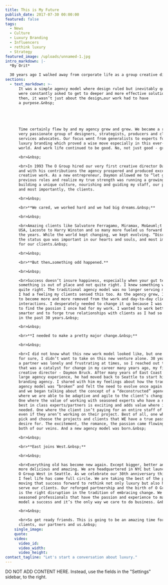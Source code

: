 ```yaml
---
title: This is My Future
publish_date: 2017-07-30 00:00:00
featured: false
tags:
  - News
  - Culture
  - Luxury Branding
  - Influencers
  - rethink luxury
  - Strategy
featured_image: /uploads/unnamed-1.jpg
intro_markdown: |-
  *By Orit*

  30 years ago I walked away from corporate life as a group creative director to become an entrepreneur. Without looking back I rolled up my sleeves and got to work as an independent agency owner.&nbsp;
sections:
  - text_markdown: >-
      It was a simple agency model where design ruled but inevitably questions
      were constantly asked to get to deeper and more effective solutions. Even
      then, it wasn’t just about the design…our work had to have
      a purpose.&nbsp;





      Time certainly flew by and my agency grew and grew. We became a robust and
      very passionate group of designers, strategists, producers and client
      services advocates. Our focus went from generalists to experts focused on
      luxury branding which proved a wise move especially in this ever-changing
      world. And work life continued to be good. No, not just good - great.

      <br>&nbsp;

      <br>In 1993 The O Group hired our very first creative director Daymon Bruck
      and with his contributions the agency prospered and produced exceptional
      creative work. As a new entrepreneur, Daymon allowed me to “let go” of
      previous roles and realize my true strength was running a growing agency,
      building a unique culture, nourishing and guiding my staff, our partners
      and most importantly, the clients.

      <br>&nbsp;

      <br>**We cared, we worked hard and we had big dreams.&nbsp;**

      <br>&nbsp;

      <br>Amazing clients like Salvatore Ferragamo, Miramax, Mo&euml;t Hennessy
      USA, Lacoste to Harry Winston and so many more fueled us forward through
      the years. While the world kept changing, we kept evolving. “Disrupting”
      the status quo was important in our hearts and souls, and most importantly
      for our clients.&nbsp;

      <br>&nbsp;

      <br>**But then…something odd happened.**

      <br>&nbsp;

      <br>Success doesn’t insure happiness, especially when your gut tells you
      something is out of place and not quite right. I knew something was not
      quite right. The traditional agency model was no longer serving me, and
      I had a feeling my clients sensed this too. As the agency grew, I started
      to become more and more removed from the work and day-to-day client
      interactions. I desperately needed to change it up because I was struggling
      to find the passion I once had for my work. I wanted to work better, work
      smarter and to forge true relationships with clients as I had so many times
      in the past 30 years.&nbsp;

      <br>&nbsp;

      <br>**I needed to make a pretty major change.&nbsp;**

      <br>&nbsp;

      <br>I did not know what this new work model looked like, but one thing was
      for sure, I didn’t want to take on this new venture alone. 30 years without
      a partner was lonely and frustrating at times, so I reached out to someone
      that was a catalyst for change in my career many years ago, my first
      creative director - Daymon Bruck. After many years of East Coast based,
      large agency experience, he had moved back to Seattle to start his own
      branding agency. I shared with him my feelings about how the traditional
      agency model was “broken” and felt the need to evolve once again. He agreed
      and we began talking about the concept of a “deconstructed” agency. One
      where we are able to be adaptive and agile to the client’s changing needs.
      One where the value of working with seasoned experts who have a network of
      best in class experts/partners is exciting and adds value where it is
      needed. One where the client isn’t paying for an entire staff of people
      even if they aren’t working on their project. Best of all, one where we
      pick and choose the projects and clients that WE have a true passion and
      desire for. The excitement, the romance, the passion came flowing back into
      both of our veins. And a new agency model was born.&nbsp;

      <br>&nbsp;

      <br>**East joins West.&nbsp;**

      <br>&nbsp;

      <br>Everything old has become new again. Except bigger, better and even
      more delicious and amazing. We are headquartered in NYC but launched
      O Group West in Seattle. As we celebrate our 30th anniversary this year,
      I feel life has come full circle. We are taking the best of the past and
      moving that success forward to rethink not only luxury but also how to best
      serve our clients. Our reforged partnership and the birth of O Group West
      is the right disruption in the tradition of embracing change. We are
      seasoned professionals that have the passion and experience to make this
      model a success and it’s the only way we care to do business. &nbsp;&nbsp;

      <br>&nbsp;

      <br>So get ready friends. This is going to be an amazing time for our
      clients, our partners and us.&nbsp;
    single_image:
    quote:
    video:
      video_id:
      video_width:
      video_height:
contact_tagline: "Let's start a conversation about luxury."
---
```



DO NOT ADD CONTENT HERE. Instead, use the fields in the "Settings" sidebar, to the right.